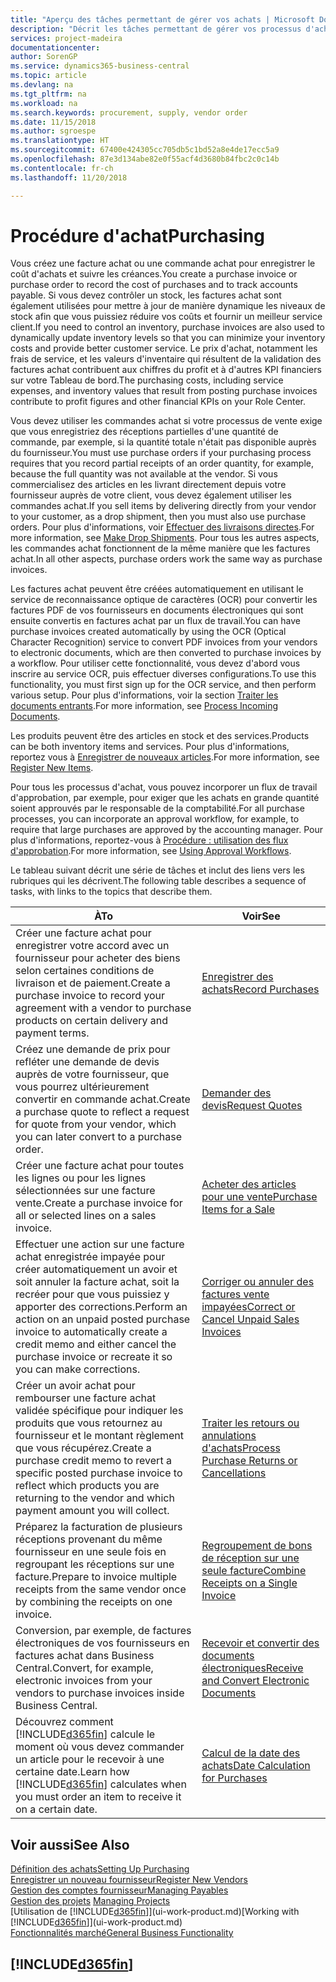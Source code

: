 ```yaml
---
title: "Aperçu des tâches permettant de gérer vos achats | Microsoft Docs"
description: "Décrit les tâches permettant de gérer vos processus d'achat ou d'approvisionnement, y compris le fonctionnement des factures achat et des commandes achat."
services: project-madeira
documentationcenter: 
author: SorenGP
ms.service: dynamics365-business-central
ms.topic: article
ms.devlang: na
ms.tgt_pltfrm: na
ms.workload: na
ms.search.keywords: procurement, supply, vendor order
ms.date: 11/15/2018
ms.author: sgroespe
ms.translationtype: HT
ms.sourcegitcommit: 67400e424305cc705db5c1bd52a8e4de17ecc5a9
ms.openlocfilehash: 87e3d134abe82e0f55acf4d3680b84fbc2c0c14b
ms.contentlocale: fr-ch
ms.lasthandoff: 11/20/2018

---
```

# <a name="purchasing"></a><span data-ttu-id="edc3d-103">Procédure d'achat</span><span class="sxs-lookup"><span data-stu-id="edc3d-103">Purchasing</span></span>
<span data-ttu-id="edc3d-104">Vous créez une facture achat ou une commande achat pour enregistrer le coût d'achats et suivre les créances.</span><span class="sxs-lookup"><span data-stu-id="edc3d-104">You create a purchase invoice or purchase order to record the cost of purchases and to track accounts payable.</span></span> <span data-ttu-id="edc3d-105">Si vous devez contrôler un stock, les factures achat sont également utilisées pour mettre à jour de manière dynamique les niveaux de stock afin que vous puissiez réduire vos coûts et fournir un meilleur service client.</span><span class="sxs-lookup"><span data-stu-id="edc3d-105">If you need to control an inventory, purchase invoices are also used to dynamically update inventory levels so that you can minimize your inventory costs and provide better customer service.</span></span> <span data-ttu-id="edc3d-106">Le prix d'achat, notamment les frais de service, et les valeurs d'inventaire qui résultent de la validation des factures achat contribuent aux chiffres du profit et à d'autres KPI financiers sur votre Tableau de bord.</span><span class="sxs-lookup"><span data-stu-id="edc3d-106">The purchasing costs, including service expenses, and inventory values that result from posting purchase invoices contribute to profit figures and other financial KPIs on your Role Center.</span></span>

<span data-ttu-id="edc3d-107">Vous devez utiliser les commandes achat si votre processus de vente exige que vous enregistriez des réceptions partielles d'une quantité de commande, par exemple, si la quantité totale n'était pas disponible auprès du fournisseur.</span><span class="sxs-lookup"><span data-stu-id="edc3d-107">You must use purchase orders if your purchasing process requires that you record partial receipts of an order quantity, for example, because the full quantity was not available at the vendor.</span></span> <span data-ttu-id="edc3d-108">Si vous commercialisez des articles en les livrant directement depuis votre fournisseur auprès de votre client, vous devez également utiliser les commandes achat.</span><span class="sxs-lookup"><span data-stu-id="edc3d-108">If you sell items by delivering directly from your vendor to your customer, as a drop shipment, then you must also use purchase orders.</span></span> <span data-ttu-id="edc3d-109">Pour plus d'informations, voir [Effectuer des livraisons directes](sales-how-drop-shipment.md).</span><span class="sxs-lookup"><span data-stu-id="edc3d-109">For more information, see [Make Drop Shipments](sales-how-drop-shipment.md).</span></span> <span data-ttu-id="edc3d-110">Pour tous les autres aspects, les commandes achat fonctionnent de la même manière que les factures achat.</span><span class="sxs-lookup"><span data-stu-id="edc3d-110">In all other aspects, purchase orders work the same way as purchase invoices.</span></span>

<span data-ttu-id="edc3d-111">Les factures achat peuvent être créées automatiquement en utilisant le service de reconnaissance optique de caractères (OCR) pour convertir les factures PDF de vos fournisseurs en documents électroniques qui sont ensuite convertis en factures achat par un flux de travail.</span><span class="sxs-lookup"><span data-stu-id="edc3d-111">You can have purchase invoices created automatically by using the OCR (Optical Character Recognition) service to convert PDF invoices from your vendors to electronic documents, which are then converted to purchase invoices by a workflow.</span></span> <span data-ttu-id="edc3d-112">Pour utiliser cette fonctionnalité, vous devez d'abord vous inscrire au service OCR, puis effectuer diverses configurations.</span><span class="sxs-lookup"><span data-stu-id="edc3d-112">To use this functionality, you must first sign up for the OCR service, and then perform various setup.</span></span> <span data-ttu-id="edc3d-113">Pour plus d'informations, voir la section [Traiter les documents entrants](across-process-income-documents.md).</span><span class="sxs-lookup"><span data-stu-id="edc3d-113">For more information, see [Process Incoming Documents](across-process-income-documents.md).</span></span>      

<span data-ttu-id="edc3d-114">Les produits peuvent être des articles en stock et des services.</span><span class="sxs-lookup"><span data-stu-id="edc3d-114">Products can be both inventory items and services.</span></span> <span data-ttu-id="edc3d-115">Pour plus d'informations, reportez vous à [Enregistrer de nouveaux articles](inventory-how-register-new-items.md).</span><span class="sxs-lookup"><span data-stu-id="edc3d-115">For more information, see [Register New Items](inventory-how-register-new-items.md).</span></span>

<span data-ttu-id="edc3d-116">Pour tous les processus d'achat, vous pouvez incorporer un flux de travail d'approbation, par exemple, pour exiger que les achats en grande quantité soient approuvés par le responsable de la comptabilité.</span><span class="sxs-lookup"><span data-stu-id="edc3d-116">For all purchase processes, you can incorporate an approval workflow, for example, to require that large purchases are approved by the accounting manager.</span></span> <span data-ttu-id="edc3d-117">Pour plus d'informations, reportez-vous à [Procédure : utilisation des flux d'approbation](across-how-use-approval-workflows.md).</span><span class="sxs-lookup"><span data-stu-id="edc3d-117">For more information, see [Using Approval Workflows](across-how-use-approval-workflows.md).</span></span>

<span data-ttu-id="edc3d-118">Le tableau suivant décrit une série de tâches et inclut des liens vers les rubriques qui les décrivent.</span><span class="sxs-lookup"><span data-stu-id="edc3d-118">The following table describes a sequence of tasks, with links to the topics that describe them.</span></span>

| <span data-ttu-id="edc3d-119">À</span><span class="sxs-lookup"><span data-stu-id="edc3d-119">To</span></span> | <span data-ttu-id="edc3d-120">Voir</span><span class="sxs-lookup"><span data-stu-id="edc3d-120">See</span></span> |
| --- | --- |
| <span data-ttu-id="edc3d-121">Créer une facture achat pour enregistrer votre accord avec un fournisseur pour acheter des biens selon certaines conditions de livraison et de paiement.</span><span class="sxs-lookup"><span data-stu-id="edc3d-121">Create a purchase invoice to record your agreement with a vendor to purchase products on certain delivery and payment terms.</span></span> |[<span data-ttu-id="edc3d-122">Enregistrer des achats</span><span class="sxs-lookup"><span data-stu-id="edc3d-122">Record Purchases</span></span>](purchasing-how-record-purchases.md) |
|<span data-ttu-id="edc3d-123">Créez une demande de prix pour refléter une demande de devis auprès de votre fournisseur, que vous pourrez ultérieurement convertir en commande achat.</span><span class="sxs-lookup"><span data-stu-id="edc3d-123">Create a purchase quote to reflect a request for quote from your vendor, which you can later convert to a purchase order.</span></span>|[<span data-ttu-id="edc3d-124">Demander des devis</span><span class="sxs-lookup"><span data-stu-id="edc3d-124">Request Quotes</span></span>](purchasing-how-request-quotes.md)|
| <span data-ttu-id="edc3d-125">Créer une facture achat pour toutes les lignes ou pour les lignes sélectionnées sur une facture vente.</span><span class="sxs-lookup"><span data-stu-id="edc3d-125">Create a purchase invoice for all or selected lines on a sales invoice.</span></span> |[<span data-ttu-id="edc3d-126">Acheter des articles pour une vente</span><span class="sxs-lookup"><span data-stu-id="edc3d-126">Purchase Items for a Sale</span></span>](purchasing-how-purchase-products-sale.md) |
| <span data-ttu-id="edc3d-127">Effectuer une action sur une facture achat enregistrée impayée pour créer automatiquement un avoir et soit annuler la facture achat, soit la recréer pour que vous puissiez y apporter des corrections.</span><span class="sxs-lookup"><span data-stu-id="edc3d-127">Perform an action on an unpaid posted purchase invoice to automatically create a credit memo and either cancel the purchase invoice or recreate it so you can make corrections.</span></span> |[<span data-ttu-id="edc3d-128">Corriger ou annuler des factures vente impayées</span><span class="sxs-lookup"><span data-stu-id="edc3d-128">Correct or Cancel Unpaid Sales Invoices</span></span>](purchasing-how-correct-cancel-unpaid-purchase-invoices.md) |
| <span data-ttu-id="edc3d-129">Créer un avoir achat pour rembourser une facture achat validée spécifique pour indiquer les produits que vous retournez au fournisseur et le montant règlement que vous récupérez.</span><span class="sxs-lookup"><span data-stu-id="edc3d-129">Create a purchase credit memo to revert a specific posted purchase invoice to reflect which products you are returning to the vendor and which payment amount you will collect.</span></span> |[<span data-ttu-id="edc3d-130">Traiter les retours ou annulations d'achats</span><span class="sxs-lookup"><span data-stu-id="edc3d-130">Process Purchase Returns or Cancellations</span></span>](purchasing-how-register-new-vendors.md) |
|<span data-ttu-id="edc3d-131">Préparez la facturation de plusieurs réceptions provenant du même fournisseur en une seule fois en regroupant les réceptions sur une facture.</span><span class="sxs-lookup"><span data-stu-id="edc3d-131">Prepare to invoice multiple receipts from the same vendor once by combining the receipts on one invoice.</span></span>|[<span data-ttu-id="edc3d-132">Regroupement de bons de réception sur une seule facture</span><span class="sxs-lookup"><span data-stu-id="edc3d-132">Combine Receipts on a Single Invoice</span></span>](purchasing-how-to-combine-receipts.md)|
|<span data-ttu-id="edc3d-133">Conversion, par exemple, de factures électroniques de vos fournisseurs en factures achat dans Business Central.</span><span class="sxs-lookup"><span data-stu-id="edc3d-133">Convert, for example, electronic invoices from your vendors to purchase invoices inside Business Central.</span></span>|[<span data-ttu-id="edc3d-134">Recevoir et convertir des documents électroniques</span><span class="sxs-lookup"><span data-stu-id="edc3d-134">Receive and Convert Electronic Documents</span></span>](purchasing-how-to-receive-and-convert-electronic-documents.md)|
| <span data-ttu-id="edc3d-135">Découvrez comment [!INCLUDE[d365fin](includes/d365fin_md.md)] calcule le moment où vous devez commander un article pour le recevoir à une certaine date.</span><span class="sxs-lookup"><span data-stu-id="edc3d-135">Learn how [!INCLUDE[d365fin](includes/d365fin_md.md)] calculates when you must order an item to receive it on a certain date.</span></span>|[<span data-ttu-id="edc3d-136">Calcul de la date des achats</span><span class="sxs-lookup"><span data-stu-id="edc3d-136">Date Calculation for Purchases</span></span>](purchasing-date-calculation-for-purchases.md)|

## <a name="see-also"></a><span data-ttu-id="edc3d-137">Voir aussi</span><span class="sxs-lookup"><span data-stu-id="edc3d-137">See Also</span></span>
[<span data-ttu-id="edc3d-138">Définition des achats</span><span class="sxs-lookup"><span data-stu-id="edc3d-138">Setting Up Purchasing</span></span>](purchasing-setup-purchasing.md)  
[<span data-ttu-id="edc3d-139">Enregistrer un nouveau fournisseur</span><span class="sxs-lookup"><span data-stu-id="edc3d-139">Register New Vendors</span></span>](purchasing-how-register-new-vendors.md)  
[<span data-ttu-id="edc3d-140">Gestion des comptes fournisseur</span><span class="sxs-lookup"><span data-stu-id="edc3d-140">Managing Payables</span></span>](payables-manage-payables.md)  
<span data-ttu-id="edc3d-141">[Gestion des projets](projects-manage-projects.md)  </span><span class="sxs-lookup"><span data-stu-id="edc3d-141">[Managing Projects](projects-manage-projects.md)  </span></span>  
<span data-ttu-id="edc3d-142">[Utilisation de [!INCLUDE[d365fin](includes/d365fin_md.md)]](ui-work-product.md)</span><span class="sxs-lookup"><span data-stu-id="edc3d-142">[Working with [!INCLUDE[d365fin](includes/d365fin_md.md)]](ui-work-product.md)</span></span>  
[<span data-ttu-id="edc3d-143">Fonctionnalités marché</span><span class="sxs-lookup"><span data-stu-id="edc3d-143">General Business Functionality</span></span>](ui-across-business-areas.md)

## [!INCLUDE[d365fin](includes/free_trial_md.md)]  

